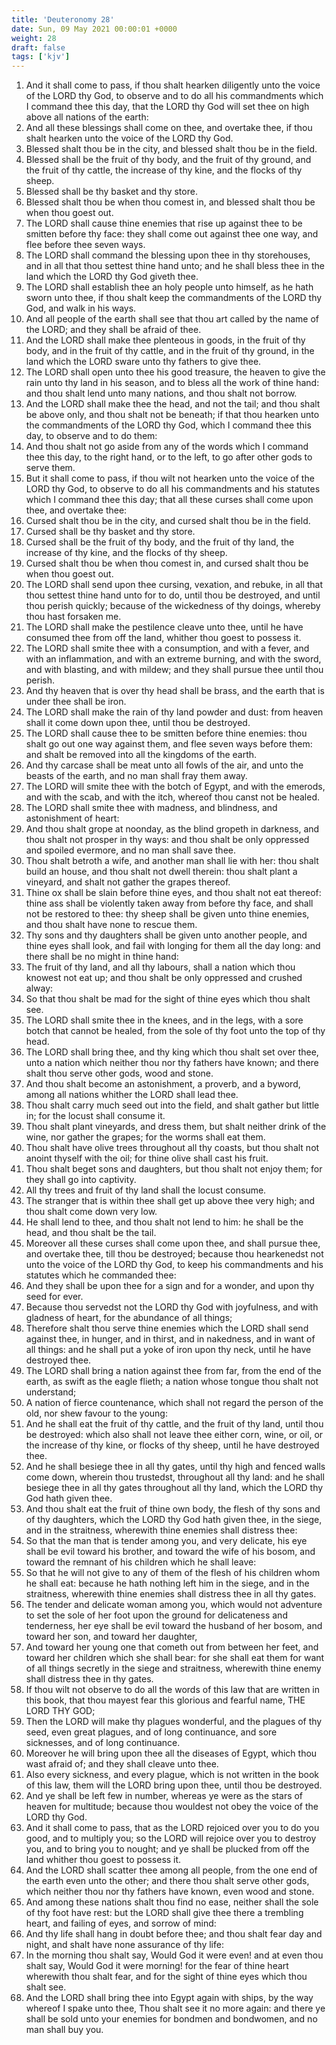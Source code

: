 ```yaml
---
title: 'Deuteronomy 28'
date: Sun, 09 May 2021 00:00:01 +0000
weight: 28
draft: false
tags: ['kjv'] 
---
```


1. And it shall come to pass, if thou shalt hearken diligently unto the voice of the LORD thy God, to observe and to do all his commandments which I command thee this day, that the LORD thy God will set thee on high above all nations of the earth:
2. And all these blessings shall come on thee, and overtake thee, if thou shalt hearken unto the voice of the LORD thy God.
3. Blessed shalt thou be in the city, and blessed shalt thou be in the field.
4. Blessed shall be the fruit of thy body, and the fruit of thy ground, and the fruit of thy cattle, the increase of thy kine, and the flocks of thy sheep.
5. Blessed shall be thy basket and thy store.
6. Blessed shalt thou be when thou comest in, and blessed shalt thou be when thou goest out.
7. The LORD shall cause thine enemies that rise up against thee to be smitten before thy face: they shall come out against thee one way, and flee before thee seven ways.
8. The LORD shall command the blessing upon thee in thy storehouses, and in all that thou settest thine hand unto; and he shall bless thee in the land which the LORD thy God giveth thee.
9. The LORD shall establish thee an holy people unto himself, as he hath sworn unto thee, if thou shalt keep the commandments of the LORD thy God, and walk in his ways.
10. And all people of the earth shall see that thou art called by the name of the LORD; and they shall be afraid of thee.
11. And the LORD shall make thee plenteous in goods, in the fruit of thy body, and in the fruit of thy cattle, and in the fruit of thy ground, in the land which the LORD sware unto thy fathers to give thee.
12. The LORD shall open unto thee his good treasure, the heaven to give the rain unto thy land in his season, and to bless all the work of thine hand: and thou shalt lend unto many nations, and thou shalt not borrow.
13. And the LORD shall make thee the head, and not the tail; and thou shalt be above only, and thou shalt not be beneath; if that thou hearken unto the commandments of the LORD thy God, which I command thee this day, to observe and to do them:
14. And thou shalt not go aside from any of the words which I command thee this day, to the right hand, or to the left, to go after other gods to serve them.
15. But it shall come to pass, if thou wilt not hearken unto the voice of the LORD thy God, to observe to do all his commandments and his statutes which I command thee this day; that all these curses shall come upon thee, and overtake thee:
16. Cursed shalt thou be in the city, and cursed shalt thou be in the field.
17. Cursed shall be thy basket and thy store.
18. Cursed shall be the fruit of thy body, and the fruit of thy land, the increase of thy kine, and the flocks of thy sheep.
19. Cursed shalt thou be when thou comest in, and cursed shalt thou be when thou goest out.
20. The LORD shall send upon thee cursing, vexation, and rebuke, in all that thou settest thine hand unto for to do, until thou be destroyed, and until thou perish quickly; because of the wickedness of thy doings, whereby thou hast forsaken me.
21. The LORD shall make the pestilence cleave unto thee, until he have consumed thee from off the land, whither thou goest to possess it.
22. The LORD shall smite thee with a consumption, and with a fever, and with an inflammation, and with an extreme burning, and with the sword, and with blasting, and with mildew; and they shall pursue thee until thou perish.
23. And thy heaven that is over thy head shall be brass, and the earth that is under thee shall be iron.
24. The LORD shall make the rain of thy land powder and dust: from heaven shall it come down upon thee, until thou be destroyed.
25. The LORD shall cause thee to be smitten before thine enemies: thou shalt go out one way against them, and flee seven ways before them: and shalt be removed into all the kingdoms of the earth.
26. And thy carcase shall be meat unto all fowls of the air, and unto the beasts of the earth, and no man shall fray them away.
27. The LORD will smite thee with the botch of Egypt, and with the emerods, and with the scab, and with the itch, whereof thou canst not be healed.
28. The LORD shall smite thee with madness, and blindness, and astonishment of heart:
29. And thou shalt grope at noonday, as the blind gropeth in darkness, and thou shalt not prosper in thy ways: and thou shalt be only oppressed and spoiled evermore, and no man shall save thee.
30. Thou shalt betroth a wife, and another man shall lie with her: thou shalt build an house, and thou shalt not dwell therein: thou shalt plant a vineyard, and shalt not gather the grapes thereof.
31. Thine ox shall be slain before thine eyes, and thou shalt not eat thereof: thine ass shall be violently taken away from before thy face, and shall not be restored to thee: thy sheep shall be given unto thine enemies, and thou shalt have none to rescue them.
32. Thy sons and thy daughters shall be given unto another people, and thine eyes shall look, and fail with longing for them all the day long: and there shall be no might in thine hand:
33. The fruit of thy land, and all thy labours, shall a nation which thou knowest not eat up; and thou shalt be only oppressed and crushed alway:
34. So that thou shalt be mad for the sight of thine eyes which thou shalt see.
35. The LORD shall smite thee in the knees, and in the legs, with a sore botch that cannot be healed, from the sole of thy foot unto the top of thy head.
36. The LORD shall bring thee, and thy king which thou shalt set over thee, unto a nation which neither thou nor thy fathers have known; and there shalt thou serve other gods, wood and stone.
37. And thou shalt become an astonishment, a proverb, and a byword, among all nations whither the LORD shall lead thee.
38. Thou shalt carry much seed out into the field, and shalt gather but little in; for the locust shall consume it.
39. Thou shalt plant vineyards, and dress them, but shalt neither drink of the wine, nor gather the grapes; for the worms shall eat them.
40. Thou shalt have olive trees throughout all thy coasts, but thou shalt not anoint thyself with the oil; for thine olive shall cast his fruit.
41. Thou shalt beget sons and daughters, but thou shalt not enjoy them; for they shall go into captivity.
42. All thy trees and fruit of thy land shall the locust consume.
43. The stranger that is within thee shall get up above thee very high; and thou shalt come down very low.
44. He shall lend to thee, and thou shalt not lend to him: he shall be the head, and thou shalt be the tail.
45. Moreover all these curses shall come upon thee, and shall pursue thee, and overtake thee, till thou be destroyed; because thou hearkenedst not unto the voice of the LORD thy God, to keep his commandments and his statutes which he commanded thee:
46. And they shall be upon thee for a sign and for a wonder, and upon thy seed for ever.
47. Because thou servedst not the LORD thy God with joyfulness, and with gladness of heart, for the abundance of all things;
48. Therefore shalt thou serve thine enemies which the LORD shall send against thee, in hunger, and in thirst, and in nakedness, and in want of all things: and he shall put a yoke of iron upon thy neck, until he have destroyed thee.
49. The LORD shall bring a nation against thee from far, from the end of the earth, as swift as the eagle flieth; a nation whose tongue thou shalt not understand;
50. A nation of fierce countenance, which shall not regard the person of the old, nor shew favour to the young:
51. And he shall eat the fruit of thy cattle, and the fruit of thy land, until thou be destroyed: which also shall not leave thee either corn, wine, or oil, or the increase of thy kine, or flocks of thy sheep, until he have destroyed thee.
52. And he shall besiege thee in all thy gates, until thy high and fenced walls come down, wherein thou trustedst, throughout all thy land: and he shall besiege thee in all thy gates throughout all thy land, which the LORD thy God hath given thee.
53. And thou shalt eat the fruit of thine own body, the flesh of thy sons and of thy daughters, which the LORD thy God hath given thee, in the siege, and in the straitness, wherewith thine enemies shall distress thee:
54. So that the man that is tender among you, and very delicate, his eye shall be evil toward his brother, and toward the wife of his bosom, and toward the remnant of his children which he shall leave:
55. So that he will not give to any of them of the flesh of his children whom he shall eat: because he hath nothing left him in the siege, and in the straitness, wherewith thine enemies shall distress thee in all thy gates.
56. The tender and delicate woman among you, which would not adventure to set the sole of her foot upon the ground for delicateness and tenderness, her eye shall be evil toward the husband of her bosom, and toward her son, and toward her daughter,
57. And toward her young one that cometh out from between her feet, and toward her children which she shall bear: for she shall eat them for want of all things secretly in the siege and straitness, wherewith thine enemy shall distress thee in thy gates.
58. If thou wilt not observe to do all the words of this law that are written in this book, that thou mayest fear this glorious and fearful name, THE LORD THY GOD;
59. Then the LORD will make thy plagues wonderful, and the plagues of thy seed, even great plagues, and of long continuance, and sore sicknesses, and of long continuance.
60. Moreover he will bring upon thee all the diseases of Egypt, which thou wast afraid of; and they shall cleave unto thee.
61. Also every sickness, and every plague, which is not written in the book of this law, them will the LORD bring upon thee, until thou be destroyed.
62. And ye shall be left few in number, whereas ye were as the stars of heaven for multitude; because thou wouldest not obey the voice of the LORD thy God.
63. And it shall come to pass, that as the LORD rejoiced over you to do you good, and to multiply you; so the LORD will rejoice over you to destroy you, and to bring you to nought; and ye shall be plucked from off the land whither thou goest to possess it.
64. And the LORD shall scatter thee among all people, from the one end of the earth even unto the other; and there thou shalt serve other gods, which neither thou nor thy fathers have known, even wood and stone.
65. And among these nations shalt thou find no ease, neither shall the sole of thy foot have rest: but the LORD shall give thee there a trembling heart, and failing of eyes, and sorrow of mind:
66. And thy life shall hang in doubt before thee; and thou shalt fear day and night, and shalt have none assurance of thy life:
67. In the morning thou shalt say, Would God it were even! and at even thou shalt say, Would God it were morning! for the fear of thine heart wherewith thou shalt fear, and for the sight of thine eyes which thou shalt see.
68. And the LORD shall bring thee into Egypt again with ships, by the way whereof I spake unto thee, Thou shalt see it no more again: and there ye shall be sold unto your enemies for bondmen and bondwomen, and no man shall buy you.

